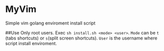 # MyVim
Simple vim golang enviroment install script

##Use
Only root users. Exec `sh install.sh <mode> <user>`. `Mode` can be `t` (tabs shortcuts) or `s`(split screen shortcuts). `User` is the username where script install enviroment. 

